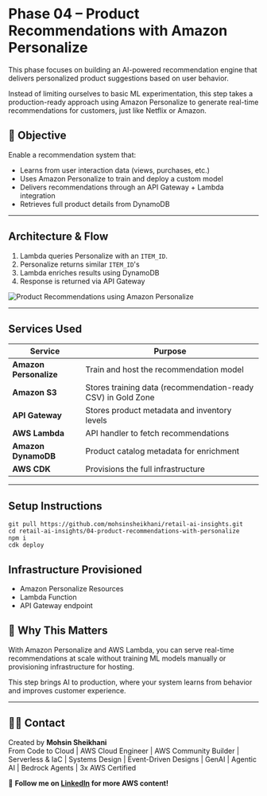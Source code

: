 # Phase 04 – Product Recommendations with Amazon Personalize

This phase focuses on building an AI-powered recommendation engine that delivers personalized product suggestions based on user behavior.

Instead of limiting ourselves to basic ML experimentation, this step takes a production-ready approach using Amazon Personalize to generate real-time recommendations for customers, just like Netflix or Amazon.

## 🎯 Objective

Enable a recommendation system that:
- Learns from user interaction data (views, purchases, etc.)
- Uses Amazon Personalize to train and deploy a custom model
- Delivers recommendations through an API Gateway + Lambda integration
- Retrieves full product details from DynamoDB

---

## Architecture & Flow

1. Lambda queries Personalize with an `ITEM_ID`.
2. Personalize returns similar `ITEM_ID`'s
3. Lambda enriches results using DynamoDB
4. Response is returned via API Gateway

![Product Recommendations using Amazon Personalize](https://github.com/user-attachments/assets/9e0b1b14-2fca-46b7-8612-c4b2b8c366be)

---

## Services Used

| Service              | Purpose                                               |
| -------------------- | ----------------------------------------------------- |
| **Amazon Personalize** | Train and host the recommendation model                                 |
| **Amazon S3**        | Stores training data (recommendation-ready CSV) in Gold Zone |
| **API Gateway**  | Stores product metadata and inventory levels          |
| **AWS Lambda**  | 	API handler to fetch recommendations          |
| **Amazon DynamoDB**          | Product catalog metadata for enrichment                   |
| **AWS CDK**          | 	Provisions the full infrastructure                   |

---

## Setup Instructions

```
git pull https://github.com/mohsinsheikhani/retail-ai-insights.git
cd retail-ai-insights/04-product-recommendations-with-personalize
npm i
cdk deploy
```

## Infrastructure Provisioned

- Amazon Personalize Resources
- Lambda Function
- API Gateway endpoint

## 🧠 Why This Matters

With Amazon Personalize and AWS Lambda, you can serve real-time recommendations at scale without training ML models manually or provisioning infrastructure for hosting.

This step brings AI to production, where your system learns from behavior and improves customer experience.

---

## 🙋‍♂️ Contact

Created by **Mohsin Sheikhani**  
From Code to Cloud | AWS Cloud Engineer | AWS Community Builder | Serverless & IaC | Systems Design | Event-Driven Designs | GenAI | Agentic AI | Bedrock Agents | 3x AWS Certified

🚀 **Follow me on [LinkedIn](https://www.linkedin.com/in/mohsin-sheikhani/) for more AWS content!**
